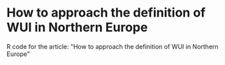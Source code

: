 # How to approach the definition of WUI in Northern Europe

R code for the article: "How to approach the definition of WUI in Northern Europe"
